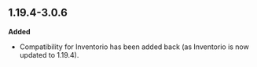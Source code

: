 ## 1.19.4-3.0.6
**Added**
- Compatibility for Inventorio has been added back (as Inventorio is now updated to 1.19.4).